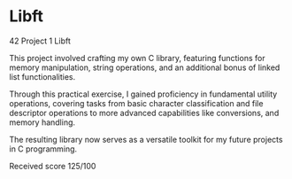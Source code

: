 # Libft
42 Project 1 Libft

This project involved crafting my own C library, 
featuring functions for memory manipulation, string operations, 
and an additional bonus of linked list functionalities.

Through this practical exercise, I gained proficiency in fundamental utility operations, 
covering tasks from basic character classification and file descriptor operations 
to more advanced capabilities like conversions, and memory handling.

The resulting library now serves as a versatile toolkit for my future projects in C programming.

Received score 125/100
